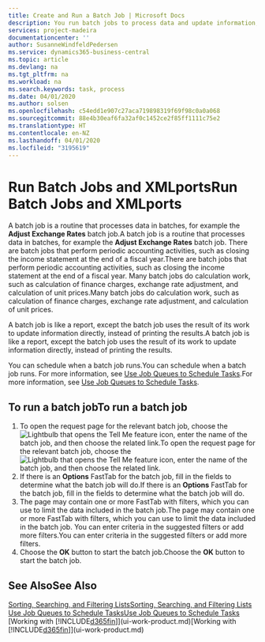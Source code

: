 ```yaml
---
title: Create and Run a Batch Job | Microsoft Docs
description: You run batch jobs to process data and update information, for example, to do periodic accounting activities, or to do calculations.
services: project-madeira
documentationcenter: ''
author: SusanneWindfeldPedersen
ms.service: dynamics365-business-central
ms.topic: article
ms.devlang: na
ms.tgt_pltfrm: na
ms.workload: na
ms.search.keywords: task, process
ms.date: 04/01/2020
ms.author: solsen
ms.openlocfilehash: c54edd1e907c27aca719898319f69f98c0a0a068
ms.sourcegitcommit: 88e4b30eaf6fa32af0c1452ce2f85ff1111c75e2
ms.translationtype: HT
ms.contentlocale: en-NZ
ms.lasthandoff: 04/01/2020
ms.locfileid: "3195619"
---
```

# <a name="run-batch-jobs-and-xmlports"></a><span data-ttu-id="ecb1b-103">Run Batch Jobs and XMLports</span><span class="sxs-lookup"><span data-stu-id="ecb1b-103">Run Batch Jobs and XMLports</span></span>
<span data-ttu-id="ecb1b-104">A batch job is a routine that processes data in batches, for example the **Adjust Exchange Rates** batch job.</span><span class="sxs-lookup"><span data-stu-id="ecb1b-104">A batch job is a routine that processes data in batches, for example the **Adjust Exchange Rates** batch job.</span></span> <span data-ttu-id="ecb1b-105">There are batch jobs that perform periodic accounting activities, such as closing the income statement at the end of a fiscal year.</span><span class="sxs-lookup"><span data-stu-id="ecb1b-105">There are batch jobs that perform periodic accounting activities, such as closing the income statement at the end of a fiscal year.</span></span> <span data-ttu-id="ecb1b-106">Many batch jobs do calculation work, such as calculation of finance charges, exchange rate adjustment, and calculation of unit prices.</span><span class="sxs-lookup"><span data-stu-id="ecb1b-106">Many batch jobs do calculation work, such as calculation of finance charges, exchange rate adjustment, and calculation of unit prices.</span></span>

<span data-ttu-id="ecb1b-107">A batch job is like a report, except the batch job uses the result of its work to update information directly, instead of printing the results.</span><span class="sxs-lookup"><span data-stu-id="ecb1b-107">A batch job is like a report, except the batch job uses the result of its work to update information directly, instead of printing the results.</span></span>

<span data-ttu-id="ecb1b-108">You can schedule when a batch job runs.</span><span class="sxs-lookup"><span data-stu-id="ecb1b-108">You can schedule when a batch job runs.</span></span> <span data-ttu-id="ecb1b-109">For more information, see [Use Job Queues to Schedule Tasks](admin-job-queues-schedule-tasks.md).</span><span class="sxs-lookup"><span data-stu-id="ecb1b-109">For more information, see [Use Job Queues to Schedule Tasks](admin-job-queues-schedule-tasks.md).</span></span>

## <a name="to-run-a-batch-job"></a><span data-ttu-id="ecb1b-110">To run a batch job</span><span class="sxs-lookup"><span data-stu-id="ecb1b-110">To run a batch job</span></span>
1. <span data-ttu-id="ecb1b-111">To open the request page for the relevant batch job, choose the ![Lightbulb that opens the Tell Me feature](media/ui-search/search_small.png "Tell me what you want to do") icon, enter the name of the batch job, and then choose the related link.</span><span class="sxs-lookup"><span data-stu-id="ecb1b-111">To open the request page for the relevant batch job, choose the ![Lightbulb that opens the Tell Me feature](media/ui-search/search_small.png "Tell me what you want to do") icon, enter the name of the batch job, and then choose the related link.</span></span>
2. <span data-ttu-id="ecb1b-112">If there is an **Options** FastTab for the batch job, fill in the fields to determine what the batch job will do.</span><span class="sxs-lookup"><span data-stu-id="ecb1b-112">If there is an **Options** FastTab for the batch job, fill in the fields to determine what the batch job will do.</span></span>
3. <span data-ttu-id="ecb1b-113">The page may contain one or more FastTab with filters, which you can use to limit the data included in the batch job.</span><span class="sxs-lookup"><span data-stu-id="ecb1b-113">The page may contain one or more FastTab with filters, which you can use to limit the data included in the batch job.</span></span> <span data-ttu-id="ecb1b-114">You can enter criteria in the suggested filters or add more filters.</span><span class="sxs-lookup"><span data-stu-id="ecb1b-114">You can enter criteria in the suggested filters or add more filters.</span></span>
4. <span data-ttu-id="ecb1b-115">Choose the **OK** button to start the batch job.</span><span class="sxs-lookup"><span data-stu-id="ecb1b-115">Choose the **OK** button to start the batch job.</span></span>

## <a name="see-also"></a><span data-ttu-id="ecb1b-116">See Also</span><span class="sxs-lookup"><span data-stu-id="ecb1b-116">See Also</span></span>
[<span data-ttu-id="ecb1b-117">Sorting, Searching, and Filtering Lists</span><span class="sxs-lookup"><span data-stu-id="ecb1b-117">Sorting, Searching, and Filtering Lists</span></span>](ui-enter-criteria-filters.md)  
[<span data-ttu-id="ecb1b-118">Use Job Queues to Schedule Tasks</span><span class="sxs-lookup"><span data-stu-id="ecb1b-118">Use Job Queues to Schedule Tasks</span></span>](admin-job-queues-schedule-tasks.md)  
<span data-ttu-id="ecb1b-119">[Working with [!INCLUDE[d365fin](includes/d365fin_md.md)]](ui-work-product.md)</span><span class="sxs-lookup"><span data-stu-id="ecb1b-119">[Working with [!INCLUDE[d365fin](includes/d365fin_md.md)]](ui-work-product.md)</span></span>
